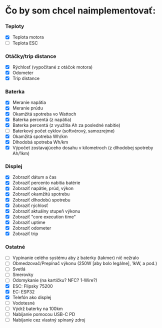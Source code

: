 # Čo by som chcel naimplementovať:

### Teploty
- [x] Teplota motora
- [ ] Teplota ESC

### Otáčky/trip distance
- [x] Rýchlosť (vypočítané z otáčok motora)
- [x] Odometer
- [x] Trip distance

### Baterka
- [x] Meranie napätia
- [x] Meranie prúdu
- [x] Okamžitá spotreba vo Wattoch
- [x] Baterka percentá (z napätia)
- [x] Baterka percentá (z využitia Ah za posledné nabitie)
- [ ] Baterkový počet cyklov (softvérový, samozrejme)
- [x] Okamžitá spotreba Wh/km
- [x] Dlhodobá spotreba Wh/km
- [x] Výpočet zostavajúceho dosahu v kilometroch (z dlhodobej spotreby Ah/1km)

### Displej
- [x] Zobraziť dátum a čas
- [x] Zobraziť percento nabitia batérie
- [x] Zobraziť napätie, prúd, výkon
- [x] Zobraziť okamžitú spotrebu
- [x] Zobraziť dlhodobú spotrebu
- [x] Zobraziť rýchlosť
- [x] Zobraziť aktuálny stupeň výkonu
- [x] Zobraziť "core execution time"
- [x] Zobraziť uptime
- [x] Zobraziť odometer
- [x] Zobraziť trip

### Ostatné
- [ ] Vypínanie celého systému aby z baterky (takmer) nič nežralo
- [ ] Obmedzovač/Prepínač výkonu (250W [aby bolo legálne], 1kW, a pod.)
- [ ] Svetlá
- [ ] Smerovky
- [ ] Odomykanie (na kartičku? NFC? 1-Wire?)
- [x] ESC: Flipsky 75200
- [x] EC:  ESP32
- [x] Telefón ako displej
- [ ] Vodotesné
- [ ] Výdrž baterky na 100km
- [ ] Nabíjanie pomocou USB-C PD
- [ ] Nabíjanie cez vlastný spínaný zdroj
